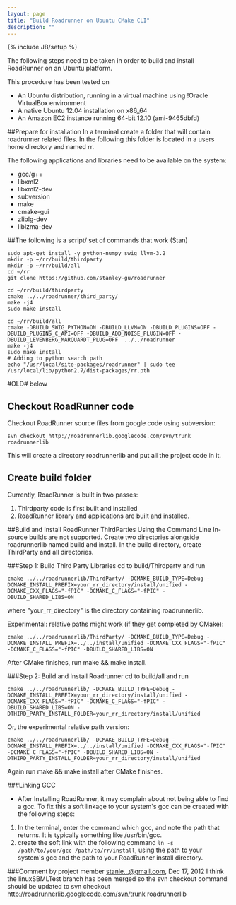 ```yaml
---
layout: page
title: "Build Roadrunner on Ubuntu CMake CLI"
description: ""
---
```

{% include JB/setup %}

The following steps need to be taken in order to build and install RoadRunner on an Ubuntu platform.

This procedure has been tested on

* An Ubuntu distribution, running in a virtual machine using !Oracle VirtualBox environment
* A native Ubuntu 12.04 installation on x86_64
* An Amazon EC2 instance running 64-bit 12.10 (ami-9465dbfd)

##Prepare for installation
In a terminal create a folder that will contain roadrunner related files. In the following this folder is located in a users home directory and named rr.

The following applications and libraries need to be available on the system:

* gcc/g++
* libxml2
* libxml2-dev
* subversion
* make
* cmake-gui
* zliblg-dev
* liblzma-dev

##The following is a script/ set of commands that work (Stan)

    sudo apt-get install -y python-numpy swig llvm-3.2
    mkdir -p ~/rr/build/thirdparty
    mkdir -p ~/rr/build/all
    cd ~/rr
    git clone https://github.com/stanley-gu/roadrunner
    
    cd ~/rr/build/thirdparty
    cmake ../../roadrunner/third_party/
    make -j4
    sudo make install
    
    cd ~/rr/build/all
    cmake -DBUILD_SWIG_PYTHON=ON -DBUILD_LLVM=ON -DBUILD_PLUGINS=OFF -DBUILD_PLUGINS_C_API=OFF -DBUILD_ADD_NOISE_PLUGIN=OFF -DBUILD_LEVENBERG_MARQUARDT_PLUG=OFF  ../../roadrunner
    make -j4
    sudo make install
    # Adding to python search path
    echo "/usr/local/site-packages/roadrunner" | sudo tee /usr/local/lib/python2.7/dist-packages/rr.pth




#OLD# below

## Checkout RoadRunner code
Checkout RoadRunner source files from google code using subversion:

    svn checkout http://roadrunnerlib.googlecode.com/svn/trunk roadrunnerlib

This will create a directory roadrunnerlib and put all the project code in it.

## Create build folder
Currently, RoadRunner is built in two passes:

1) Thirdparty code is first built and installed
2) RoadRunner library and applications are built and installed.

##Build and Install RoadRunner ThirdParties Using the Command Line
In-source builds are not supported. Create two directories alongside roadrunnerlib named build and install. In the build directory, create ThirdParty and all directories.

###Step 1: Build Third Party Libraries
cd to build/Thirdparty and run

    cmake ../../roadrunnerlib/ThirdParty/ -DCMAKE_BUILD_TYPE=Debug -DCMAKE_INSTALL_PREFIX=your_rr_directory/install/unified -DCMAKE_CXX_FLAGS="-fPIC" -DCMAKE_C_FLAGS="-fPIC" -DBUILD_SHARED_LIBS=ON
where "your_rr_directory" is the directory containing roadrunnerlib.

Experimental: relative paths might work (if they get completed by CMake):

    cmake ../../roadrunnerlib/ThirdParty/ -DCMAKE_BUILD_TYPE=Debug -DCMAKE_INSTALL_PREFIX=../../install/unified -DCMAKE_CXX_FLAGS="-fPIC" -DCMAKE_C_FLAGS="-fPIC" -DBUILD_SHARED_LIBS=ON
After CMake finishes, run make && make install.

###Step 2: Build and Install Roadrunner
cd to build/all and run

    cmake ../../roadrunnerlib/ -DCMAKE_BUILD_TYPE=Debug -DCMAKE_INSTALL_PREFIX=your_rr_directory/install/unified -DCMAKE_CXX_FLAGS="-fPIC" -DCMAKE_C_FLAGS="-fPIC" -DBUILD_SHARED_LIBS=ON -DTHIRD_PARTY_INSTALL_FOLDER=your_rr_directory/install/unified
Or, the experimental relative path version:

    cmake ../../roadrunnerlib/ -DCMAKE_BUILD_TYPE=Debug -DCMAKE_INSTALL_PREFIX=../../install/unified -DCMAKE_CXX_FLAGS="-fPIC" -DCMAKE_C_FLAGS="-fPIC" -DBUILD_SHARED_LIBS=ON -DTHIRD_PARTY_INSTALL_FOLDER=your_rr_directory/install/unified
Again run make && make install after CMake finishes.

###Linking GCC
* After Installing RoadRunner, it may complain about not being able to find a gcc. To fix this a soft linkage to your system's gcc can be created with the following steps:
1. In the terminal, enter the command which gcc, and note the path that returns. It is typically something like /usr/bin/gcc.
2. create the soft link with the following command `ln -s /path/to/your/gcc /path/to/rr/install`, using the path to your system's gcc and the path to your RoadRunner install directory.

###Comment by project member stanle...@gmail.com, Dec 17, 2012
I think the linuxSBMLTest branch has been merged so the svn checkout command should be updated to svn checkout http://roadrunnerlib.googlecode.com/svn/trunk roadrunnerlib
